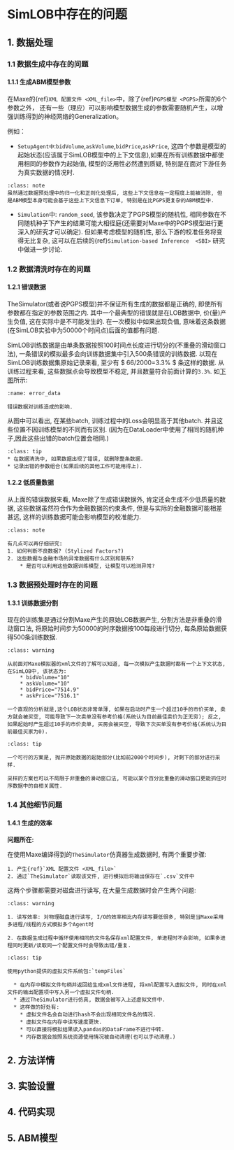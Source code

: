# SimLOB中存在的问题

## 1. 数据处理

### 1.1 数据生成中存在的问题

#### 1.1.1 生成ABM模型参数

在Maxe的{ref}`XML 配置文件 <XML_file>`中，除了{ref}`PGPS模型 <PGPS>`所需的6个参数之外，
还有一些（理应）可以影响模型数据生成的参数需要随机产生，以增强训练得到的神经网络的Generalization。

例如：

* `SetupAgent中`:`bidVolume`,`askVolume`,`bidPrice`,`askPrice`, 这四个参数是模型的起始状态(应该属于SimLOB模型中的上下文信息),如果在所有训练数据中都使用相同的参数作为起始值, 模型的泛用性必然遭到质疑, 特别是在面对下游任务为真实数据的情况时.
  
```{admonition} 讨论
:class: note
虽然通过数据预处理中的归一化和正则化处理后, 这些上下文信息在一定程度上能被消除, 但是ABM模型本身可能会基于这些上下文信息下订单, 特别是在比PGPS更复杂的ABM模型中.
```

* `Simulation`中: `random_seed`, 该参数决定了PGPS模型的随机性, 相同参数在不同随机种子下产生的结果可能大相径庭(还需要对Maxe中的PGPS模型进行更深入的研究才可以确定). 但如果考虑模型的随机性, 那么下游的校准任务将变得无比复杂, 这可以在后续的{ref}`Simulation-based Inference  <SBI>` 研究中做进一步讨论.

### 1.2 数据清洗时存在的问题

#### 1.2.1 错误数据
TheSimulator(或者说PGPS模型)并不保证所有生成的数据都是正确的, 即使所有参数都在指定的参数范围之内. 其中一个最典型的错误就是在LOB数据中, 价(量)产生负值, 这在实际中是不可能发生的. 在一次模拟中如果出现负值, 意味着这条数据(在SimLOB实验中为50000个时间点)后面的值都有问题.

SimLOB训练数据是由单条数据按照100时间点长度进行切分的(不重叠的滑动窗口法), 一条错误的模拟最多会向训练数据集中引入500条错误的训练数据. 以现在SimLOB训练数据集原始记录来看, 至少有 $ 66/2000=3.3% $ 条这样的数据. 从训练过程来看, 这些数据点会导致模型不稳定, 并且数量符合前面计算的`3.3%`. 如[下图](error_data)所示:

```{figure} ./imgs/error_data.png
:name: error_data

错误数据对训练造成的影响.
```

从图中可以看出, 在某些batch, 训练过程中的Loss会明显高于其他batch. 并且这些位置不因训练模型的不同而有区别. (因为在DataLoader中使用了相同的随机种子,因此这些出错的batch位置会相同.)


```{admonition} 改进方法:
:class: tip
* 在数据清洗中, 如果数据出现了错误, 就删除整条数据. 
* 记录出错的参数组合(如果后续的其他工作可能用得上).
```


#### 1.2.2 低质量数据
从上面的错误数据来看, Maxe除了生成错误数据外, 肯定还会生成不少低质量的数据, 这些数据虽然符合作为金融数据的约束条件, 但是与实际的金融数据可能相差甚远, 这样的训练数据可能会影响模型的校准能力.

```{admonition} 讨论
:class: note

有几点可以再仔细研究:
1. 如何判断不良数据? (Stylized Factors?)
2. 这些数据与金融市场的异常数据有什么区别和联系? 
    * 是否可以利用这些数据训练模型, 让模型可以检测异常?
```

### 1.3 数据预处理时存在的问题
#### 1.3.1 训练数据分割
现在的训练集是通过分割Maxe产生的原始LOB数据产生, 分割方法是非重叠的滑动窗口法, 将原始时间步为50000的时序数据按100每段进行切分, 每条原始数据获得500条训练数据.
```{admonition} 冷启动问题
:class: warning

从前面对Maxe模拟器的xml文件的了解可以知道, 每一次模拟产生数据时都有一个上下文状态, 在SimLOB中, 该状态为:
    * bidVolume="10"
    * askVolume="10"
    * bidPrice="7514.9"
    * askPrice="7516.1"

一个直观的分析就是,这个LOB状态非常单薄, 如果在启动时产生一个超过10手的市价买单, 卖方就会被买空, 可能导致下一次卖单没有参考价格(系统认为目前最佳卖价为正无穷); 反之, 如果起始时产生超过10手的市价卖单, 买房会被买空, 导致下次买单没有参考价格(系统认为目前最佳买家为0). 

```


```{admonition} 解决方案
:class: tip

一个可行的方案是, 抛开原始数据的起始部分(比如前2000个时间步), 对剩下的部分进行采样.

采样的方案也可以不局限于非重叠的滑动窗口法, 可能以某个百分比重叠的滑动窗口更能抓住时序数据中的自相关属性.

```

### 1.4 其他细节问题

#### 1.4.1 生成的效率

**问题所在:**

在使用Maxe编译得到的`TheSimulator`仿真器生成数据时, 有两个重要步骤:

    1. 产生{ref}`XML 配置文件 <XML_file>`
    2. 通过`TheSimulator`读取该文件, 进行模拟后将输出保存在`.csv`文件中

这两个步骤都需要对磁盘进行读写, 在大量生成数据时会产生两个问题:

```{admonition} 问题:
:class: warning

1. 读写效率: 对物理磁盘进行读写, I/O的效率相比内存读写要低很多, 特别是当Maxe采用多进程/线程的方式模拟多个Agent时

2. 在数据生成过程中循环使用相同的文件名保存xml配置文件, 单进程时不会影响, 如果多进程同时更新/读取同一个配置文件时会导致出错/重复. 
```

```{admonition} 解决办法:
:class: tip

使用python提供的虚拟文件系统包:`tempFiles`

  * 在内存中模拟文件句柄并返回给生成xml文件进程, 将xml配置写入虚拟文件, 同时在xml文件的输出配置项中写入另一个虚拟文件句柄.
  * 通过TheSimulator进行仿真, 数据会被写入上述虚拟文件中.
  * 这样做的好处有:
    * 虚拟文件名会自动进行hash不会出现相同文件名的情况.
    * 虚拟文件在内存中读写速度更快.
    * 可以直接将模拟结果读入pandas的DataFrame不进行中转.
    * 内存数据会按照系统资源使用情况被自动清理(也可以手动清理.)
```




## 2. 方法详情

## 3. 实验设置

## 4. 代码实现

## 5. ABM模型
